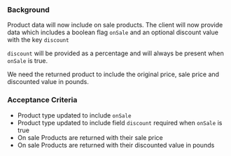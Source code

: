 ### Background

Product data will now include on sale products. The client will now provide data which includes a boolean flag `onSale` and an optional discount value with the key `discount`

`discount` will be provided as a percentage and will always be present when `onSale` is true.

We need the returned product to include the original price, sale price and discounted value in pounds.

### Acceptance Criteria

-   Product type updated to include `onSale`
-   Product type updated to include field `discount` required when `onSale` is true
-   On sale Products are returned with their sale price
-   On sale Products are returned with their discounted value in pounds
